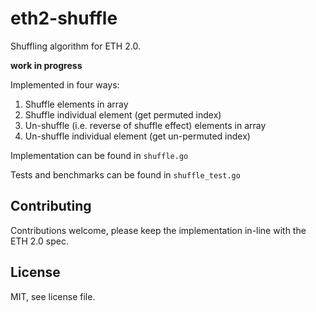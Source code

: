 # eth2-shuffle

Shuffling algorithm for ETH 2.0.

**work in progress**

Implemented in four ways:

1. Shuffle elements in array
2. Shuffle individual element (get permuted index)
3. Un-shuffle (i.e. reverse of shuffle effect) elements in array
4. Un-shuffle individual element (get un-permuted index)

Implementation can be found in `shuffle.go`

Tests and benchmarks can be found in `shuffle_test.go`


## Contributing

Contributions welcome, please keep the implementation in-line with the ETH 2.0 spec.

## License

MIT, see license file.


